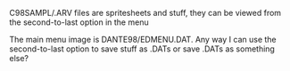 C98SAMPL/.ARV files are spritesheets and stuff, they can be viewed from the second-to-last option in the menu

The main menu image is DANTE98/EDMENU.DAT.
	Any way I can use the second-to-last option to save stuff as .DATs or save .DATs as something else?
